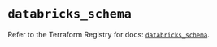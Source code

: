 # `databricks_schema`

Refer to the Terraform Registry for docs: [`databricks_schema`](https://registry.terraform.io/providers/databricks/databricks/1.56.0/docs/resources/schema).
